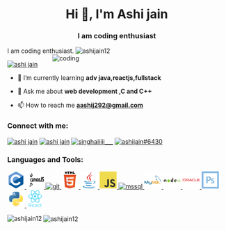 <h1 align="center">Hi 👋, I'm Ashi jain</h1>
<h3 align="center">I am coding enthusiast</h3>
<img align="center">I am coding enthusiast.</h3>
<img align="right"width=400 alt="coding"src="https://www.shutterstock.com/shutterstock/photos/1986023957/display_1500/stock-photo-programmer-woman-coding-on-computer-coder-girl-1986023957.jpg>


<p align="left"> <img src="https://komarev.com/ghpvc/?username=ashijain12&label=Profile%20views&color=0e75b6&style=flat" alt="ashijain12" /> </p>

<p align="left"> <a href="https://twitter.com/ashi jain" target="blank"><img src="https://img.shields.io/twitter/follow/ashi jain?logo=twitter&style=for-the-badge" alt="ashi jain" /></a> </p>

- 🌱 I’m currently learning **adv java,reactjs,fullstack**

- 💬 Ask me about **web development ,C and C++**

- 📫 How to reach me **aashij292@gmail.com**

<h3 align="left">Connect with me:</h3>
<p align="left">
<a href="https://twitter.com/ashi jain" target="blank"><img align="center" src="https://raw.githubusercontent.com/rahuldkjain/github-profile-readme-generator/master/src/images/icons/Social/twitter.svg" alt="ashi jain" height="30" width="40" /></a>
<a href="https://linkedin.com/in/ashi jain" target="blank"><img align="center" src="https://raw.githubusercontent.com/rahuldkjain/github-profile-readme-generator/master/src/images/icons/Social/linked-in-alt.svg" alt="ashi jain" height="30" width="40" /></a>
<a href="https://instagram.com/singhaiiiii___" target="blank"><img align="center" src="https://raw.githubusercontent.com/rahuldkjain/github-profile-readme-generator/master/src/images/icons/Social/instagram.svg" alt="singhaiiiii___" height="30" width="40" /></a>
<a href="https://discord.gg/ashijain#6430" target="blank"><img align="center" src="https://raw.githubusercontent.com/rahuldkjain/github-profile-readme-generator/master/src/images/icons/Social/discord.svg" alt="ashijain#6430" height="30" width="40" /></a>
</p>

<h3 align="left">Languages and Tools:</h3>
<p align="left"> <a href="https://www.cprogramming.com/" target="_blank" rel="noreferrer"> <img src="https://raw.githubusercontent.com/devicons/devicon/master/icons/c/c-original.svg" alt="c" width="40" height="40"/> </a> <a href="https://canvasjs.com" target="_blank" rel="noreferrer"> <img src="https://raw.githubusercontent.com/Hardik0307/Hardik0307/master/assets/canvasjs-charts.svg" alt="canvasjs" width="40" height="40"/> </a> <a href="https://git-scm.com/" target="_blank" rel="noreferrer"> <img src="https://www.vectorlogo.zone/logos/git-scm/git-scm-icon.svg" alt="git" width="40" height="40"/> </a> <a href="https://www.w3.org/html/" target="_blank" rel="noreferrer"> <img src="https://raw.githubusercontent.com/devicons/devicon/master/icons/html5/html5-original-wordmark.svg" alt="html5" width="40" height="40"/> </a> <a href="https://www.java.com" target="_blank" rel="noreferrer"> <img src="https://raw.githubusercontent.com/devicons/devicon/master/icons/java/java-original.svg" alt="java" width="40" height="40"/> </a> <a href="https://developer.mozilla.org/en-US/docs/Web/JavaScript" target="_blank" rel="noreferrer"> <img src="https://raw.githubusercontent.com/devicons/devicon/master/icons/javascript/javascript-original.svg" alt="javascript" width="40" height="40"/> </a> <a href="https://www.microsoft.com/en-us/sql-server" target="_blank" rel="noreferrer"> <img src="https://www.svgrepo.com/show/303229/microsoft-sql-server-logo.svg" alt="mssql" width="40" height="40"/> </a> <a href="https://www.mysql.com/" target="_blank" rel="noreferrer"> <img src="https://raw.githubusercontent.com/devicons/devicon/master/icons/mysql/mysql-original-wordmark.svg" alt="mysql" width="40" height="40"/> </a> <a href="https://nodejs.org" target="_blank" rel="noreferrer"> <img src="https://raw.githubusercontent.com/devicons/devicon/master/icons/nodejs/nodejs-original-wordmark.svg" alt="nodejs" width="40" height="40"/> </a> <a href="https://www.oracle.com/" target="_blank" rel="noreferrer"> <img src="https://raw.githubusercontent.com/devicons/devicon/master/icons/oracle/oracle-original.svg" alt="oracle" width="40" height="40"/> </a> <a href="https://www.photoshop.com/en" target="_blank" rel="noreferrer"> <img src="https://raw.githubusercontent.com/devicons/devicon/master/icons/photoshop/photoshop-line.svg" alt="photoshop" width="40" height="40"/> </a> <a href="https://www.python.org" target="_blank" rel="noreferrer"> <img src="https://raw.githubusercontent.com/devicons/devicon/master/icons/python/python-original.svg" alt="python" width="40" height="40"/> </a> <a href="https://reactjs.org/" target="_blank" rel="noreferrer"> <img src="https://raw.githubusercontent.com/devicons/devicon/master/icons/react/react-original-wordmark.svg" alt="react" width="40" height="40"/> </a> </p>

<p><img align="left" src="https://github-readme-stats.vercel.app/api/top-langs?username=ashijain12&show_icons=true&locale=en&layout=compact" alt="ashijain12" /></p>

<p>&nbsp;<img align="center" src="https://github-readme-stats.vercel.app/api?username=ashijain12&show_icons=true&locale=en" alt="ashijain12" /></p>
